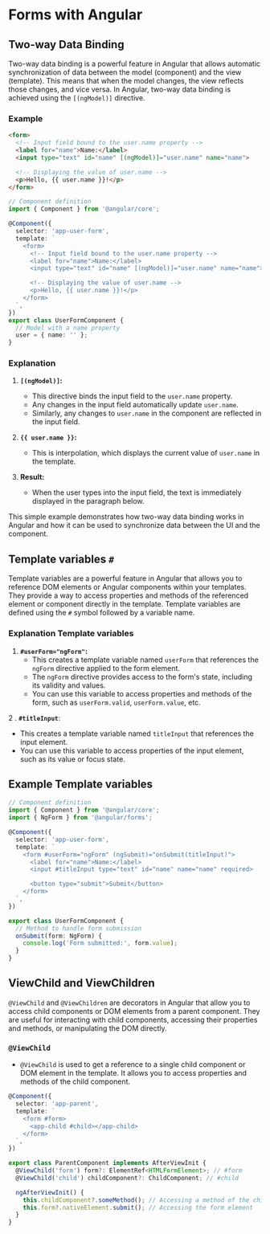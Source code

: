 # Forms with Angular

## Two-way Data Binding

Two-way data binding is a powerful feature in Angular that allows automatic synchronization of data between the model (component) and the view (template). This means that when the model changes, the view reflects those changes, and vice versa. In Angular, two-way data binding is achieved using the `[(ngModel)]` directive.

### Example

```html
<form>
  <!-- Input field bound to the user.name property -->
  <label for="name">Name:</label>
  <input type="text" id="name" [(ngModel)]="user.name" name="name">

  <!-- Displaying the value of user.name -->
  <p>Hello, {{ user.name }}!</p>
</form>
```

```ts
// Component definition
import { Component } from '@angular/core';

@Component({
  selector: 'app-user-form',
  template: `
    <form>
      <!-- Input field bound to the user.name property -->
      <label for="name">Name:</label>
      <input type="text" id="name" [(ngModel)]="user.name" name="name">

      <!-- Displaying the value of user.name -->
      <p>Hello, {{ user.name }}!</p>
    </form>
  `,
})
export class UserFormComponent {
  // Model with a name property
  user = { name: '' };
}
```

### Explanation

1. **`[(ngModel)]`:**
   - This directive binds the input field to the `user.name` property.
   - Any changes in the input field automatically update `user.name`.
   - Similarly, any changes to `user.name` in the component are reflected in the input field.

2. **`{{ user.name }}`:**
   - This is interpolation, which displays the current value of `user.name` in the template.

3. **Result:**
   - When the user types into the input field, the text is immediately displayed in the paragraph below.

This simple example demonstrates how two-way data binding works in Angular and how it can be used to synchronize data between the UI and the component.

## Template variables `#`

Template variables are a powerful feature in Angular that allows you to reference DOM elements or Angular components within your templates. They provide a way to access properties and methods of the referenced element or component directly in the template.
Template variables are defined using the `#` symbol followed by a variable name.

### Explanation Template variables

1. **`#userForm="ngForm"`:**
   - This creates a template variable named `userForm` that references the `ngForm` directive applied to the form element.
   - The `ngForm` directive provides access to the form's state, including its validity and values.
   - You can use this variable to access properties and methods of the form, such as `userForm.valid`, `userForm.value`, etc.

2 . **`#titleInput`**:

- This creates a template variable named `titleInput` that references the input element.
- You can use this variable to access properties of the input element, such as its value or focus state.

## Example Template variables

```ts
// Component definition
import { Component } from '@angular/core';
import { NgForm } from '@angular/forms';

@Component({
  selector: 'app-user-form',
  template: `
    <form #userForm="ngForm" (ngSubmit)="onSubmit(titleInput)">
      <label for="name">Name:</label>
      <input #titleInput type="text" id="name" name="name" required>

      <button type="submit">Submit</button>
    </form>
  `,
})

export class UserFormComponent {
  // Method to handle form submission
  onSubmit(form: NgForm) {
    console.log('Form submitted:', form.value);
  }
}
```

## ViewChild and ViewChildren

`@ViewChild` and `@ViewChildren` are decorators in Angular that allow you to access child components or DOM elements from a parent component. They are useful for interacting with child components, accessing their properties and methods, or manipulating the DOM directly.

### `@ViewChild`

- `@ViewChild` is used to get a reference to a single child component or DOM element in the template. It allows you to access properties and methods of the child component.

```ts
@Component({
  selector: 'app-parent',
  template: `
    <form #form>
      <app-child #child></app-child>
    </form>
  `,
})

export class ParentComponent implements AfterViewInit {
  @ViewChild('form') form?: ElementRef<HTMLFormElement>; // #form
  @ViewChild('child') childComponent?: ChildComponent; // #child

  ngAfterViewInit() {
    this.childComponent?.someMethod(); // Accessing a method of the child component
    this.form?.nativeElement.submit(); // Accessing the form element
  }
}
```

